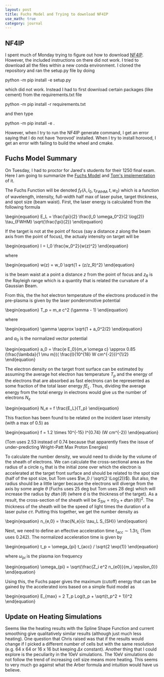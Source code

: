 ```yaml
---
layout: post
title: Fuchs Model and Trying to download NF4IP
use_math: true
category: journal
---
```


## NF4IP

I spent much of Monday trying to figure out how to download [NF4IP](https://github.com/Photon-AI-Research/NF4IP). However, the included instructions on there did not work. I tried to download all the files within a new conda environment. I cloned the repository and ran the setup.py file by doing

python -m pip install -e setup.py

which did not work. Instead I had to first download certain packages (like cement) from the requirements.txt file

python -m pip install -r requirements.txt

and then type

python -m pip install -e .

However, when I try to run the NF4IP generate command, I get an error saying that I do not have 'horovod' installed. When I try to install horovod, I get an error with failing to build the wheel and cmake.

## Fuchs Model Summary

On Tuesday, I had to proctor for Jared's students for their 1250 final exam. Here I am going to summarize the [Fuchs Model](https://www.nature.com/articles/nphys199) and [Tom's implementation](https://github.com/zhangt10086/SummerPhysicsResearch2022/blob/main/Fuchs_Synthetic_Data_v2.9_07_18_2022.ipynb) of it. 

The Fuchs Function will be denoted $f_F(\lambda, I_0, \tau_{FWHM}, t, w_0)$ which is a function of wavelength, intensity, full-width half max of laser pulse, target thickness, and spot size (beam waist). First, the laser energy is calculated from the following formula

\begin{equation}
E_L = \frac{\pi}{2}  \frac{I_0 \omega_0^2}{2 \log(2)} \tau_{FWHM} \sqrt{\frac{\pi}{2}}
\end{equation}

If the target is not at the point of focus (say a distance $z$ along the beam axis from the point of focus), the actualy intensity on target will be 

\begin{equation}
I = I_0 \frac{w_0^2}{w(z)^2}
\end{equation}

where 

\begin{equation}
w(z) = w_0 \sqrt{1 + (z/z_R)^2}
\end{equation}

is the beam waist at a point a distance $z$ from the point of focus and $z_R$ is the Rayleigh range which is a quantity that is related the curvature of a Gaussian Beam. 

From this, the the hot electron temperature of the electrons produced in the pre-plasma is given by the laser ponderomotive potential

\begin{equation}
T_p = m_e c^2 (\gamma - 1)
\end{equation}

where

\begin{equation}
\gamma \approx \sqrt{1 + a_0^2/2}
\end{equation}

and $a_0$ is the normalized vector potential 

\begin{equation}
a_0 = \frac{e E_0}{m_e \omega c} \approx 0.85 (\frac{\lambda}{1 \mu m})( \frac{I}{10^{18} W cm^{-2}})^{1/2}
\end{equation}

The electron density on the target front surface can be estimated by assuming the average hot electron has temperature $T_p$ and the energy of the electrons that are absorbed as fast electrons can be represented as some fraction of the total laser energy $f E_L$. Thus, dividing the average energy from the total energy in electrons would give us the number of electrons $N_e$

\begin{equation}
N_e = f \frac{E_L}{T_p}
\end{equation}

This fraction has been found to be related on the incident laser intensity (with a max of 0.5) as 

\begin{equation}
f = 1.2 \times 10^{-15} I^{0.74} (W cm^{-2})
\end{equation}

(Tom uses 2.53 instead of 0.74 because that apparently fixes the issue of under-predicting Wright-Patt Max Proton Energies)

<p style="display:block;">
<script type="text/tikz">
  \begin{tikzpicture}
  \draw[dashed] (0,0) -- node[below] {$d$} (2,0);
  \draw[gray!40] (0, -2) rectangle(2, 4);
  \draw (0, 0) -- (2, 2);
  \node at (1, 0.5) {$\theta$};
  \draw[<->, red] (2, 0) -- node[right] {$y$} (2, 2);
  \end{tikzpicture}
</script>
</p>
  
To calculate the number density, we would need to divide by the volume of the sheath of electrons. We can calculate the cross-sectional area as the radius of a circle $r_0$ that is the initial zone over which the electron is accelerated at the target front surface and should be related to the spot size (half of the spot size, but Tom uses $\w_0 / \sqrt{2 \Log(2)}$). But also, the radius should be a little larger because the electrons will diverge from the axis by some angle $\theta$ (Fuchs uses 25 deg but Tom uses 28 deg) which will increase the radius by $d \tan(\theta)$ (where d is the thickness of the target). As a result, the cross-section of the sheath will be $S_{SH} = \pi (r_0 + d \tan(\theta))^2$. The thickness of the sheath will be the speed of light times the duration of a laser pulse $c \tau$. Putting this together, we get the number density as 
  
\begin{equation}
  n_{e,0} = \frac{N_e}{c \tau_L S_{SH}}
\end{equation}
  
  Next, we need to define an effective acceleration time $t_{acc} \sim 1.3 \tau_L$ (Tom uses 0.242). The normalized acceleration time is given by 
  
  \begin{equation}
  t_p = \omega_{pi} t_{acc} / \sqrt{2 \exp(1)}
  \end{equation}
  
  where $\omega_{pi}$ is the plasma ion frequency
  
  \begin{equation}
  \omega_{pi} = \sqrt{\frac{Z_i e^2 n_{e0}}{m_i \epsilon_0}}
  \end{equation}
  
  Using this, the Fuchs paper gives the maximum (cutoff) energy that can be gained by the accelerated ions based on a simple fluid model as 
  
  \begin{equation}
  E_{max} = 2 T_p Log(t_p + \sqrt{t_p^2 + 1})^2
  \end{equation}
  
  




## Update on Heating Simulations

Seems like the heating results with the Spline Shape Function and current smoothing give qualitatively similar results (although just much less heating). One question that Chris raised was that if the results would change if I picked a different number of cells but with the same resolution (e.g. 64 x 64 or 16 x 16 but keeping $\Delta x$ constant). Another thing that I could explore is the peculiarity in the 10eV simulations. The 10eV simulations do not follow the trend of increasing cell size means more heating. This seems to very much go against what the Arber formula and intuition would have us believe. 




